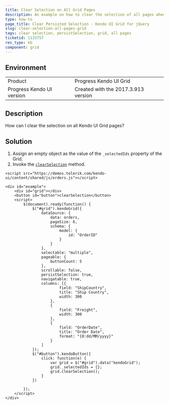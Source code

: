 ```yaml
---
title: Clear Selection on All Grid Pages
description: An example on how to clear the selection of all pages when the persistSelection property is set to true in the Kendo UI Grid.
type: how-to
page_title: Clear Persisted Selection - Kendo UI Grid for jQuery
slug: clear-selection-all-pages-grid
tags: clear selection, persistSelection, grid, all pages
ticketid: 1133757
res_type: kb
component: grid
---
```


## Environment

<table>
 <tr>
  <td>Product</td>
  <td>Progress Kendo UI Grid</td>
 </tr>
 <tr>
  <td>Progress Kendo UI version</td>
  <td>Created with the 2017.3.913 version</td>
 </tr>
</table>

## Description

How can I clear the selection on all Kendo UI Grid pages?

## Solution

1. Assign an empty object as the value of the `_selectedIds` property of the Grid.
1. Invoke the [`clearSelection`](https://docs.telerik.com/kendo-ui/api/javascript/ui/grid/methods/clearselection) method.

```dojo
<script src="https://demos.telerik.com/kendo-ui/content/shared/js/orders.js"></script>

<div id="example">
    <div id="grid"></div>
    <button id="button">clearSelection</button>
    <script>
        $(document).ready(function() {
            $("#grid").kendoGrid({
                dataSource: {
                    data: orders,
                    pageSize: 6,
                    schema: {
                        model: {
                            id: "OrderID"
                        }
                    }
                },
                selectable: "multiple",
                pageable: {
                    buttonCount: 5
                },
                scrollable: false,
                persistSelection: true,
                navigatable: true,
                columns: [{
                        field: "ShipCountry",
                        title: "Ship Country",
                        width: 300
                    },
                    {
                        field: "Freight",
                        width: 300
                    },
                    {
                        field: "OrderDate",
                        title: "Order Date",
                        format: "{0:dd/MM/yyyy}"
                    }
                ]
            });
            $("#button").kendoButton({
                click: function(e) {
                    var grid = $("#grid").data("kendoGrid");
                    grid._selectedIds = {};
                    grid.clearSelection();
                }
            })

        });
    </script>
</div>
```
